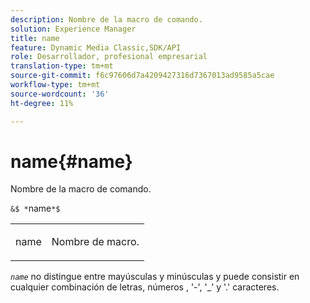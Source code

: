 ```yaml
---
description: Nombre de la macro de comando.
solution: Experience Manager
title: name
feature: Dynamic Media Classic,SDK/API
role: Desarrollador, profesional empresarial
translation-type: tm+mt
source-git-commit: f6c97606d7a4209427316d7367013ad9585a5cae
workflow-type: tm+mt
source-wordcount: '36'
ht-degree: 11%

---
```



# name{#name}

Nombre de la macro de comando.

`&$ *`name`*$`

<table id="simpletable_A07C4682275F461BA1F3B7752CE3FAE1"> 
 <tr class="strow"> 
  <td class="stentry"> <p><span class="codeph"> <span class="varname"> name</span></span> </p> </td> 
  <td class="stentry"> <p>Nombre de macro. </p></td> 
 </tr> 
</table>

*`name`* no distingue entre mayúsculas y minúsculas y puede consistir en cualquier combinación de letras, números , &#39;-&#39;, &#39;_&#39; y &#39;.&#39; caracteres.
